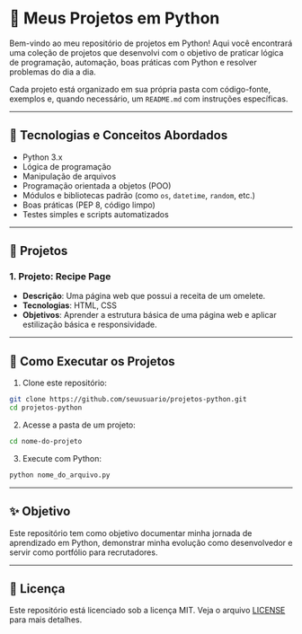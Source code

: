 # 🐍 Meus Projetos em Python

Bem-vindo ao meu repositório de projetos em Python! Aqui você encontrará uma coleção de projetos que desenvolvi com o objetivo de praticar lógica de programação, automação, boas práticas com Python e resolver problemas do dia a dia.

Cada projeto está organizado em sua própria pasta com código-fonte, exemplos e, quando necessário, um `README.md` com instruções específicas.

---

## 🧠 Tecnologias e Conceitos Abordados

- Python 3.x
- Lógica de programação
- Manipulação de arquivos
- Programação orientada a objetos (POO)
- Módulos e bibliotecas padrão (como `os`, `datetime`, `random`, etc.)
- Boas práticas (PEP 8, código limpo)
- Testes simples e scripts automatizados

---
## 📂 Projetos

### 1. Projeto: Recipe Page
- **Descrição**: Uma página web que possui a receita de um omelete.
- **Tecnologias**: HTML, CSS
- **Objetivos**: Aprender a estrutura básica de uma página web e aplicar estilização básica e responsividade.
---

## 🧪 Como Executar os Projetos

1. Clone este repositório:
```bash
git clone https://github.com/seuusuario/projetos-python.git
cd projetos-python
```

2. Acesse a pasta de um projeto:
```bash
cd nome-do-projeto
```

3. Execute com Python:
```bash
python nome_do_arquivo.py
```

---

## ✨ Objetivo

Este repositório tem como objetivo documentar minha jornada de aprendizado em Python, demonstrar minha evolução como desenvolvedor e servir como portfólio para recrutadores.

---

## 📄 Licença

Este repositório está licenciado sob a licença MIT. Veja o arquivo [LICENSE](./LICENSE) para mais detalhes.
